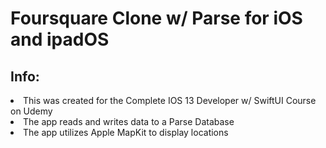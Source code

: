 <h1>Foursquare Clone w/ Parse for iOS and ipadOS </h1>

<h2>Info: </h2>
<li>This was created for the Complete IOS 13 Developer w/ SwiftUI Course on Udemy </li>
<li>The app reads and writes data to a Parse Database </li>
<li>The app utilizes Apple MapKit to display locations </li>

